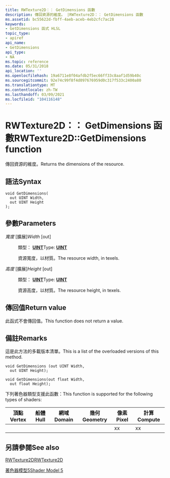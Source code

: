 ```yaml
---
title: RWTexture2D：： GetDimensions 函數
description: 傳回資源的維度。 |RWTexture2D：： GetDimensions 函數
ms.assetid: bc55622d-fbff-4aeb-aceb-4eb2cfc7ac28
keywords:
- GetDimensions 函式 HLSL
topic_type:
- apiref
api_name:
- GetDimensions
api_type:
- NA
ms.topic: reference
ms.date: 05/31/2018
api_location: ''
ms.openlocfilehash: 19a6711e8f04afdb2f5ec66ff33c8aaf1d59b40c
ms.sourcegitcommit: 92e74c99f8f4d097676959d0c317f533c2400a80
ms.translationtype: MT
ms.contentlocale: zh-TW
ms.lasthandoff: 03/09/2021
ms.locfileid: "104116148"
---
```

# <a name="rwtexture2dgetdimensions-function"></a><span data-ttu-id="b4e64-105">RWTexture2D：： GetDimensions 函數</span><span class="sxs-lookup"><span data-stu-id="b4e64-105">RWTexture2D::GetDimensions function</span></span>

<span data-ttu-id="b4e64-106">傳回資源的維度。</span><span class="sxs-lookup"><span data-stu-id="b4e64-106">Returns the dimensions of the resource.</span></span>

## <a name="syntax"></a><span data-ttu-id="b4e64-107">語法</span><span class="sxs-lookup"><span data-stu-id="b4e64-107">Syntax</span></span>

``` syntax
void GetDimensions(
  out UINT Width,
  out UINT Height
);
```

## <a name="parameters"></a><span data-ttu-id="b4e64-108">參數</span><span class="sxs-lookup"><span data-stu-id="b4e64-108">Parameters</span></span>

<dl> <dt>

<span data-ttu-id="b4e64-109">*寬度* \[擴展\]</span><span class="sxs-lookup"><span data-stu-id="b4e64-109">*Width* \[out\]</span></span>
</dt> <dd>

<span data-ttu-id="b4e64-110">類型： **[ **UINT**](/windows/desktop/WinProg/windows-data-types)**</span><span class="sxs-lookup"><span data-stu-id="b4e64-110">Type: **[**UINT**](/windows/desktop/WinProg/windows-data-types)**</span></span>

<span data-ttu-id="b4e64-111">資源寬度，以材質。</span><span class="sxs-lookup"><span data-stu-id="b4e64-111">The resource width, in texels.</span></span>

</dd> <dt>

<span data-ttu-id="b4e64-112">*高度* \[擴展\]</span><span class="sxs-lookup"><span data-stu-id="b4e64-112">*Height* \[out\]</span></span>
</dt> <dd>

<span data-ttu-id="b4e64-113">類型： **[ **UINT**](/windows/desktop/WinProg/windows-data-types)**</span><span class="sxs-lookup"><span data-stu-id="b4e64-113">Type: **[**UINT**](/windows/desktop/WinProg/windows-data-types)**</span></span>

<span data-ttu-id="b4e64-114">資源高度，以材質。</span><span class="sxs-lookup"><span data-stu-id="b4e64-114">The resource height, in texels.</span></span>

</dd> </dl>

## <a name="return-value"></a><span data-ttu-id="b4e64-115">傳回值</span><span class="sxs-lookup"><span data-stu-id="b4e64-115">Return value</span></span>

<span data-ttu-id="b4e64-116">此函式不會傳回值。</span><span class="sxs-lookup"><span data-stu-id="b4e64-116">This function does not return a value.</span></span>

## <a name="remarks"></a><span data-ttu-id="b4e64-117">備註</span><span class="sxs-lookup"><span data-stu-id="b4e64-117">Remarks</span></span>

<span data-ttu-id="b4e64-118">這是此方法的多載版本清單。</span><span class="sxs-lookup"><span data-stu-id="b4e64-118">This is a list of the overloaded versions of this method.</span></span>


```
void GetDimensions (out UINT Width,
  out UINT Height);

void GetDimensions(out float Width,
  out float Height);
```



<span data-ttu-id="b4e64-119">下列著色器類型支援此函數：</span><span class="sxs-lookup"><span data-stu-id="b4e64-119">This function is supported for the following types of shaders:</span></span>



| <span data-ttu-id="b4e64-120">頂點</span><span class="sxs-lookup"><span data-stu-id="b4e64-120">Vertex</span></span> | <span data-ttu-id="b4e64-121">船體</span><span class="sxs-lookup"><span data-stu-id="b4e64-121">Hull</span></span> | <span data-ttu-id="b4e64-122">網域</span><span class="sxs-lookup"><span data-stu-id="b4e64-122">Domain</span></span> | <span data-ttu-id="b4e64-123">幾何</span><span class="sxs-lookup"><span data-stu-id="b4e64-123">Geometry</span></span> | <span data-ttu-id="b4e64-124">像素</span><span class="sxs-lookup"><span data-stu-id="b4e64-124">Pixel</span></span> | <span data-ttu-id="b4e64-125">計算</span><span class="sxs-lookup"><span data-stu-id="b4e64-125">Compute</span></span> |
|--------|------|--------|----------|-------|---------|
|        |      |        |          | <span data-ttu-id="b4e64-126">x</span><span class="sxs-lookup"><span data-stu-id="b4e64-126">x</span></span>     | <span data-ttu-id="b4e64-127">x</span><span class="sxs-lookup"><span data-stu-id="b4e64-127">x</span></span>       |



 

## <a name="see-also"></a><span data-ttu-id="b4e64-128">另請參閱</span><span class="sxs-lookup"><span data-stu-id="b4e64-128">See also</span></span>

<dl> <dt>

[<span data-ttu-id="b4e64-129">RWTexture2D</span><span class="sxs-lookup"><span data-stu-id="b4e64-129">RWTexture2D</span></span>](sm5-object-rwtexture2d.md)
</dt> <dt>

[<span data-ttu-id="b4e64-130">著色器模型5</span><span class="sxs-lookup"><span data-stu-id="b4e64-130">Shader Model 5</span></span>](d3d11-graphics-reference-sm5.md)
</dt> </dl>

 

 
